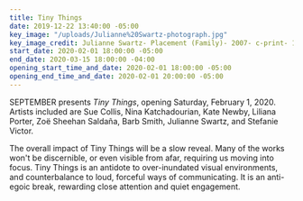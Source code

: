 ```yaml
---
title: Tiny Things
date: 2019-12-22 13:40:00 -05:00
key_image: "/uploads/Julianne%20Swartz-photograph.jpg"
key_image_credit: Julianne Swartz- Placement (Family)- 2007- c-print- 18 x 28 inches
start_date: 2020-02-01 18:00:00 -05:00
end_date: 2020-03-15 18:00:00 -04:00
opening_start_time_and_date: 2020-02-01 18:00:00 -05:00
opening_end_time_and_date: 2020-02-01 20:00:00 -05:00
---
```


SEPTEMBER presents *Tiny Things*, opening Saturday, February 1, 2020. Artists included are Sue Collis, Nina Katchadourian, Kate Newby, Liliana Porter, Zoë Sheehan Saldaña, Barb Smith, Julianne Swartz, and Stefanie Victor.

The overall impact of Tiny Things will be a slow reveal. Many of the works won't be discernible, or even visible from afar, requiring us moving into focus. Tiny Things is an antidote to over-inundated visual environments, and counterbalance to loud, forceful ways of communicating. It is an anti-egoic break, rewarding close attention and quiet engagement. 